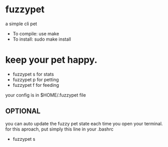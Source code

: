 # fuzzypet
a simple cli pet

- To compile: use make
- To install: sudo make install

# keep your pet happy.
- fuzzypet s for stats
- fuzzypet p for petting
- fuzzypet f for feeding

your config is in $HOME/.fuzzypet file

## OPTIONAL
you can auto update the fuzzy pet state each time you open your terminal.
for this aproach, put simply this line in your .bashrc
- fuzzypet s
